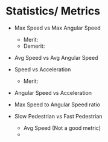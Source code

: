# Statistics/ Metrics

 - Max Speed vs Max Angular Speed 
    - Merit: 
    - Demerit: 
 - Avg Speed vs Avg Angular Speed
 - Speed vs Acceleration
    - Merit: 
 - Angular Speed vs Acceleration

 - Max Speed to Angular Speed ratio

 - Slow Pedestrian vs Fast Pedestrian
    - Avg Speed (Not a good metric)
    - 
